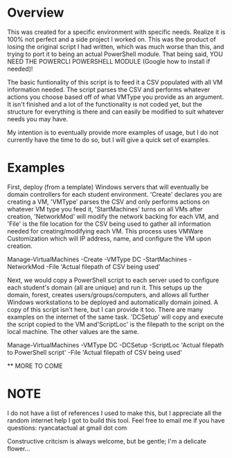 # Overview

  This was created for a specific environment with specific needs. Realize it is 100% not perfect and a side project I worked on. This was the product of losing the original script I had written, which was much worse than this, and trying to port it to being an actual PowerShell module. That being said, YOU NEED THE POWERCLI POWERSHELL MODULE (Google how to install if needed)!

  The basic funtionality of this script is to feed it a CSV populated with all VM information needed. The script parses the CSV and performs whatever actions you choose based off of what VMType you provide as an argument. It isn't finished and a lot of the functionality is not coded yet, but the structure for everything is there and can easily be modified to suit whatever needs you may have.

  My intention is to eventually provide more examples of usage, but I do not currently have the time to do so, but I will give a quick set of examples.

# Examples

  First, deploy (from a template) Windows servers that will eventually be domain controllers for each student environment. 'Create' declares you are creating a VM, 'VMType' parses the CSV and only performs actions on whatever VM type you feed it, 'StartMachines' turns on all VMs after creation, 'NetworkMod' will modify the network backing for each VM, and 'File' is the file location for the CSV being used to gather all information needed for creating/modifying each VM. This process uses VMWare Customization which will IP address, name, and configure the VM upon creation.

Manage-VirtualMachines -Create -VMType DC -StartMachines -NetworkMod -File 'Actual filepath of CSV being used'
  
  Next, we would copy a PowerShell script to each server used to configure each student's domain (all are unique) and run it. This setups up the domain, forest, creates users/groups/computers, and allows all further Windows workstations to be deployed and automatically domain joined. A copy of this script isn't here, but I can provide it too. There are many examples on the internet of the same task. 'DCSetup' will copy and execute the script copied to the VM and'ScriptLoc' is the filepath to the script on the local machine. The other values are the same.

Manage-VirtualMachines -VMType DC -DCSetup -ScriptLoc 'Actual filepath to PowerShell script' -File 'Actual filepath of CSV being used'

** MORE TO COME

# NOTE 


I do not have a list of references I used to make this, but I appreciate all the random internet help I got to build this tool. Feel free to email me if you have questions: ryancatactual at gmail dot com

Constructive critcism is always welcome, but be gentle; I'm a delicate flower...
